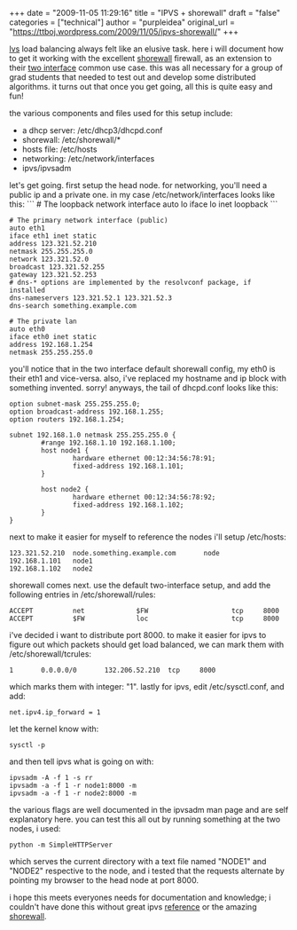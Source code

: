+++
date = "2009-11-05 11:29:16"
title = "IPVS + shorewall"
draft = "false"
categories = ["technical"]
author = "purpleidea"
original_url = "https://ttboj.wordpress.com/2009/11/05/ipvs-shorewall/"
+++

<a href="http://www.linuxvirtualserver.org/">lvs</a> load balancing always felt like an elusive task. here i will document how to get it working with the excellent <a href="http://www.shorewall.net/">shorewall</a> firewall, as an extension to their <a href="http://www.shorewall.net/two-interface.htm">two interface</a> common use case. this was all necessary for a group of grad students that needed to test out and develop some distributed algorithms. it turns out that once you get going, all this is quite easy and fun!

the various components and files used for this setup include:
<ul>
	<li><span style="background-color:#ffffff;">a dhcp server: /etc/dhcp3/dhcpd.conf</span></li>
	<li><span style="background-color:#ffffff;">shorewall: /etc/shorewall/*</span></li>
	<li><span style="background-color:#ffffff;">hosts file: /etc/hosts</span></li>
	<li><span style="background-color:#ffffff;">networking: /etc/network/interfaces</span></li>
	<li><span style="background-color:#ffffff;">ipvs/ipvsadm</span></li>
</ul>
let's get going. first setup the head node. for networking, you'll need a public ip and a private one. in my case /etc/network/interfaces looks like this:
```
# The loopback network interface
auto lo
iface lo inet loopback
```

```
# The primary network interface (public)
auto eth1
iface eth1 inet static
address 123.321.52.210
netmask 255.255.255.0
network 123.321.52.0
broadcast 123.321.52.255
gateway 123.321.52.253
# dns-* options are implemented by the resolvconf package, if installed
dns-nameservers 123.321.52.1 123.321.52.3
dns-search something.example.com

# The private lan
auto eth0
iface eth0 inet static
address 192.168.1.254
netmask 255.255.255.0
```

you'll notice that in the two interface default shorewall config, my eth0 is their eth1 and vice-versa. also, i've replaced my hostname and ip block with something invented. sorry! anyways, the tail of dhcpd.conf looks like this:
```
option subnet-mask 255.255.255.0;
option broadcast-address 192.168.1.255;
option routers 192.168.1.254;

subnet 192.168.1.0 netmask 255.255.255.0 {
        #range 192.168.1.10 192.168.1.100;
        host node1 {
                hardware ethernet 00:12:34:56:78:91;
                fixed-address 192.168.1.101;
        }

        host node2 {
                hardware ethernet 00:12:34:56:78:92;
                fixed-address 192.168.1.102;
        }
}
```
next to make it easier for myself to reference the nodes i'll setup /etc/hosts:
```
123.321.52.210  node.something.example.com       node
192.168.1.101   node1
192.168.1.102   node2
```
shorewall comes next. use the default two-interface setup, and add the following entries in /etc/shorewall/rules:
```
ACCEPT          net             $FW                     tcp     8000
ACCEPT          $FW             loc                     tcp     8000
```
i've decided i want to distribute port 8000. to make it easier for ipvs to figure out which packets should get load balanced, we can mark them with /etc/shorewall/tcrules:
```
1       0.0.0.0/0       132.206.52.210  tcp     8000
```
which marks them with integer: "1". lastly for ipvs, edit /etc/sysctl.conf, and add:
```
net.ipv4.ip_forward = 1
```
let the kernel know with:
```
sysctl -p
```
and then tell ipvs what is going on with:
```
ipvsadm -A -f 1 -s rr
ipvsadm -a -f 1 -r node1:8000 -m
ipvsadm -a -f 1 -r node2:8000 -m
```
the various flags are well documented in the ipvsadm man page and are self explanatory here. you can test this all out by running something at the two nodes, i used:
```
python -m SimpleHTTPServer
```
which serves the current directory with a text file named "NODE1" and "NODE2" respective to the node, and i tested that the requests alternate by pointing my browser to the head node at port 8000.

i hope this meets everyones needs for documentation and knowledge; i couldn't have done this without great ipvs <a href="http://www.ultramonkey.org/papers/lvs_tutorial/">reference</a> or the amazing <a href="http://shorewall.net/">shorewall</a>.

